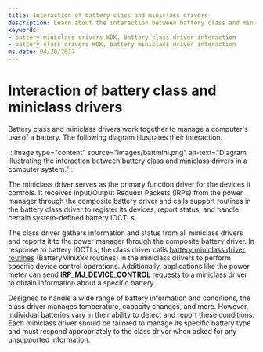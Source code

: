 ```yaml
---
title: Interaction of battery class and miniclass drivers
description: Learn about the interaction between battery class and miniclass drivers in a computer system and how they work together to manage battery usage.
keywords:
- battery miniclass drivers WDK, battery class driver interaction
- battery class drivers WDK, battery miniclass driver interaction
ms.date: 04/20/2017
---
```


# Interaction of battery class and miniclass drivers

Battery class and miniclass drivers work together to manage a computer's use of a battery. The following diagram illustrates their interaction.

:::image type="content" source="images/battmini.png" alt-text="Diagram illustrating the interaction between battery class and miniclass drivers in a computer system.":::

The miniclass driver serves as the primary function driver for the devices it controls. It receives Input/Output Request Packets (IRPs) from the power manager through the composite battery driver and calls support routines in the battery class driver to register its devices, report status, and handle certain system-defined battery IOCTLs.

The class driver gathers information and status from all miniclass drivers and reports it to the power manager through the composite battery driver. In response to battery IOCTLs, the class driver calls [battery miniclass driver routines](/windows-hardware/drivers/ddi/_battery/) (BatteryMini*Xxx* routines) in the miniclass drivers to perform specific device control operations. Additionally, applications like the power meter can send [**IRP\_MJ\_DEVICE\_CONTROL**](../kernel/irp-mj-device-control.md) requests to a miniclass driver to obtain information about a specific battery.

Designed to handle a wide range of battery information and conditions, the class driver manages temperature, capacity changes, and more. However, individual batteries vary in their ability to detect and report these conditions. Each miniclass driver should be tailored to manage its specific battery type and must respond appropriately to the class driver when asked for any unsupported information.

